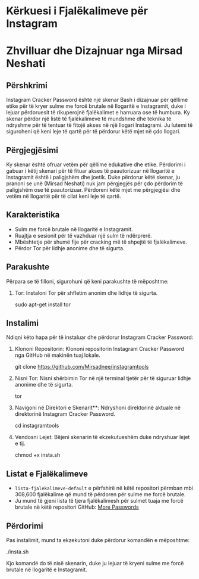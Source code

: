 # Kërkuesi i Fjalëkalimeve për Instagram

# Zhvilluar dhe Dizajnuar nga Mirsad Neshati

## Përshkrimi

Instagram Cracker Password është një skenar Bash i dizajnuar për qëllime etike për të kryer sulme me forcë brutale në llogaritë e Instagramit, duke i lejuar përdoruesit të rikuperojnë fjalëkalimet e harruara ose të humbura. Ky skenar përdor një listë të fjalëkalimeve të mundshme dhe teknika të ndryshme për të tentuar të fitojë akses në një llogari Instagrami. Ju lutemi të siguroheni që keni leje të qartë për të përdorur këtë mjet në çdo llogari.

## Përgjegjësimi

Ky skenar është ofruar vetëm për qëllime edukative dhe etike. Përdorimi i gabuar i këtij skenari për të fituar akses të paautorizuar në llogaritë e Instagramit është i paligjshëm dhe joetik. Duke përdorur këtë skenar, ju pranoni se unë (Mirsad Neshati) nuk jam përgjegjës për çdo përdorim të paligjshëm ose të paautorizuar. Përdoreni këtë mjet me përgjegjësi dhe vetëm në llogaritë për të cilat keni leje të qartë.

## Karakteristika

- Sulm me forcë brutale në llogaritë e Instagramit.
- Ruajtja e sesionit për të vazhduar një sulm të ndërprerë.
- Mbështetje për shumë fije për cracking më të shpejtë të fjalëkalimeve.
- Përdor Tor për lidhje anonime dhe të sigurta.

## Parakushte

Përpara se të filloni, sigurohuni që keni parakushte të mëposhtme:

1. Tor: Instaloni Tor për shfletim anonim dhe lidhje të sigurta.

   sudo apt-get install tor

## Instalimi

Ndiqni këto hapa për të instaluar dhe përdorur Instagram Cracker Password:

1. Klononi Repositorin: Klononi repositorin Instagram Cracker Password nga GitHub në makinën tuaj lokale.

   git clone https://github.com/Mirsadnee/instagramtools

2. Nisni Tor: Nisni shërbimin Tor në një terminal tjetër për të siguruar lidhje anonime dhe të sigurta.

   tor

3. Navigoni në Direktori e Skenarit\*\*: Ndryshoni direktorinë aktuale në direktorinë Instagram Cracker Password.

   cd instagramtools

4. Vendosni Lejet: Bëjeni skenarin të ekzekutueshëm duke ndryshuar lejet e tij.

   chmod +x insta.sh

## Listat e Fjalëkalimeve

- `lista-fjalekalimeve-default` e përfshirë në këtë repositori përmban mbi 308,600 fjalëkalime që mund të përdoren për sulme me forcë brutale.
- Ju mund të gjeni lista të tjera fjalëkalimesh për sulmet tuaja me forcë brutale në këtë repositori GitHub: [More Passwords](https://github.com/scipag/password-list)

## Përdorimi

Pas instalimit, mund ta ekzekutoni duke përdorur komandën e mëposhtme:

./insta.sh

Kjo komandë do të nisë skenarin, duke ju lejuar të kryeni sulme me forcë brutale në llogaritë e Instagramit.
